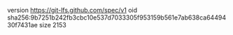 version https://git-lfs.github.com/spec/v1
oid sha256:9b7251b242fb3cbc10e537d7033305f953159b561e7ab638ca6449430f7431ae
size 2153
